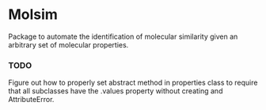 # Molsim

Package to automate the identification of molecular similarity given an arbitrary set
of molecular properties.

### TODO

Figure out how to properly set abstract method in properties class to require that all
subclasses have the .values property without creating and AttributeError.
